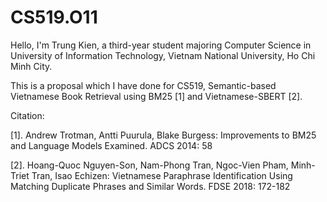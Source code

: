 # CS519.O11
Hello, I'm Trung Kien, a third-year student majoring Computer Science in University of Information Technology, Vietnam National University, Ho Chi Minh City.

This is a proposal which I have done for CS519, Semantic-based Vietnamese Book Retrieval using BM25 [1] and Vietnamese-SBERT [2].

Citation:

[1]. Andrew Trotman, Antti Puurula, Blake Burgess: Improvements to BM25 and Language Models Examined. ADCS 2014: 58

[2]. Hoang-Quoc Nguyen-Son, Nam-Phong Tran, Ngoc-Vien Pham, Minh-Triet Tran, Isao Echizen: Vietnamese Paraphrase Identification Using Matching Duplicate Phrases and Similar Words. FDSE 2018: 172-182

